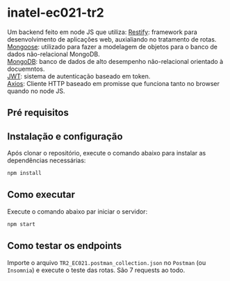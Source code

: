 # inatel-ec021-tr2

Um backend feito em node JS que utiliza:
[Restify](http://restify.com/): framework para desenvolvimento de aplicações web, auxialiando no tratamento de rotas.  
[Mongoose](https://mongoosejs.com/): utilizado para fazer a modelagem de objetos para o banco de dados não-relacional MongoDB.     
[MongoDB](https://www.mongodb.com/): banco de dados de alto desempenho não-relacional orientado à docuemntos.    
[JWT](https://jwt.io/): sistema de autenticação baseado em token.    
[Axios](https://github.com/axios/axios): Cliente HTTP baseado em promisse que funciona tanto no browser quando no node JS.  

## Pré requisitos


## Instalação e configuração
Após clonar o repositório, execute o comando abaixo para instalar as dependências necessárias:

```sh
npm install
```

## Como executar
Execute o comando abaixo par iniciar o servidor:

```sh
npm start
```

## Como testar os endpoints
Importe o arquivo `TR2_EC021.postman_collection.json` no `Postman` (ou `Insomnia`) e execute o teste das rotas. São 7 requests ao todo.
